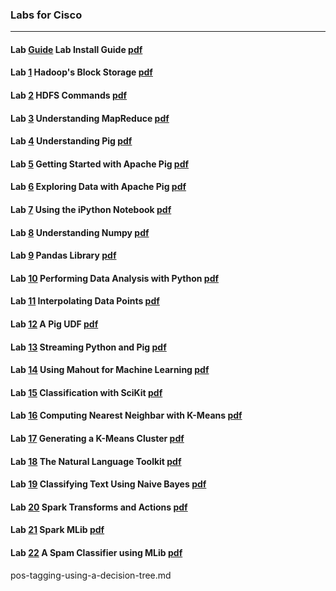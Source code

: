 ### Labs for Cisco
----

#### Lab [Guide](https://virtuant.github.io/hadoop-spark-data-science/block-storage.html) Lab Install Guide [pdf](https://virtuant.github.io/hadoop-spark-data-science/block-storage.pdf)

#### Lab [1](https://virtuant.github.io/hadoop-spark-data-science/understanding-block-storage.html) Hadoop's Block Storage [pdf](https://virtuant.github.io/hadoop-spark-data-science/understanding-block-storage.pdf)
  
#### Lab [2](https://virtuant.github.io/hadoop-spark-data-science/using-hdfs-commands.html) HDFS Commands [pdf](https://virtuant.github.io/hadoop-spark-data-science/using-hdfs-commands.pdf)
  
#### Lab [3](https://virtuant.github.io/hadoop-spark-data-science/understanding-mapreduce.html) Understanding MapReduce [pdf](https://virtuant.github.io/hadoop-spark-data-science/understanding-mapreduce.pdf)

#### Lab [4](https://virtuant.github.io/hadoop-spark-data-science/understanding-pig.html) Understanding Pig [pdf](https://virtuant.github.io/hadoop-spark-data-science/understanding-pig.pdf)

#### Lab [5](https://virtuant.github.io/hadoop-spark-data-science/getting-started-with-apache-pig.html) Getting Started with Apache Pig [pdf](https://virtuant.github.io/hadoop-spark-data-science/getting-started-with-apache-pig.pdf)

#### Lab [6](https://virtuant.github.io/hadoop-spark-data-science/exploring-data-with-apache-pig.html) Exploring Data with Apache Pig [pdf](https://virtuant.github.io/hadoop-spark-data-science/exploring-data-with-apache-pig.pdf)

#### Lab [7](https://virtuant.github.io/hadoop-spark-data-science/using-the-ipython-notebook.html) Using the iPython Notebook [pdf](https://virtuant.github.io/hadoop-spark-data-science/using-the-ipython-notebook.pdf)

#### Lab [8](https://virtuant.github.io/hadoop-spark-data-science/understanding-the-numpy-package.html) Understanding Numpy [pdf](https://virtuant.github.io/hadoop-spark-data-science/understanding-the-numpy-package.pdf)

#### Lab [9](https://virtuant.github.io/hadoop-spark-data-science/pandas-library.html) Pandas Library [pdf](https://virtuant.github.io/hadoop-spark-data-science/pandas-library.pdf)

#### Lab [10](https://virtuant.github.io/hadoop-spark-data-science/performing-data-analysis-with-python.html) Performing Data Analysis with Python [pdf](https://virtuant.github.io/hadoop-spark-data-science/performing-data-analysis-with-python.pdf)

#### Lab [11](https://virtuant.github.io/hadoop-spark-data-science/interpolating-data-points.html) Interpolating Data Points [pdf](https://virtuant.github.io/hadoop-spark-data-science/interpolating-data-points.pdf)

#### Lab [12](https://virtuant.github.io/hadoop-spark-data-science/defining-a-pig-user-defined-function-in-python.html) A Pig UDF [pdf](https://virtuant.github.io/hadoop-spark-data-science/defining-a-pig-user-defined-function-in-python.pdf)

#### Lab [13](https://virtuant.github.io/hadoop-spark-data-science/streaming-python-with-pig.html) Streaming Python and Pig [pdf](https://virtuant.github.io/hadoop-spark-data-science/streaming-python-with-pig.pdf)

#### Lab [14](https://virtuant.github.io/hadoop-spark-data-science/using-apache-mahout-for-machine-learning.html) Using Mahout for Machine Learning [pdf](https://virtuant.github.io/hadoop-spark-data-science/using-apache-mahout-for-machine-learning.pdf)

#### Lab [15](https://virtuant.github.io/hadoop-spark-data-science/classification-with-scikit-learn.html) Classification with SciKit [pdf](https://virtuant.github.io/hadoop-spark-data-science/classification-with-scikit-learn.pdf)

#### Lab [16](https://virtuant.github.io/hadoop-spark-data-science/computing-k-nearest-neighbor.html) Computing Nearest Neighbar with K-Means [pdf](https://virtuant.github.io/hadoop-spark-data-science/computing-k-nearest-neighbor.pdf)

#### Lab [17](https://virtuant.github.io/hadoop-spark-data-science/generating-a-k-means-clustering.html) Generating a K-Means Cluster [pdf](https://virtuant.github.io/hadoop-spark-data-science/generating-a-k-means-clustering.pdf)

#### Lab [18](https://virtuant.github.io/hadoop-spark-data-science/using-the-python-natural-language-toolkit.html)  The Natural Language Toolkit [pdf](https://virtuant.github.io/hadoop-spark-data-science/using-the-python-natural-language-toolkit.pdf)

#### Lab [19](https://virtuant.github.io/hadoop-spark-data-science/classifying-text-using-naive-bayes.html) Classifying Text Using Naive Bayes [pdf](https://virtuant.github.io/hadoop-spark-data-science/classifying-text-using-naive-bayes.pdf)

#### Lab [20](https://virtuant.github.io/hadoop-spark-data-science/using-spark-transformation-and-actions.html) Spark Transforms and Actions [pdf](https://virtuant.github.io/hadoop-spark-data-science/using-spark-transformation-and-actions.pdf)

#### Lab [21](https://virtuant.github.io/hadoop-spark-data-science/using-spark-mlib.html) Spark MLib [pdf](https://virtuant.github.io/hadoop-spark-data-science/using-spark-mlib.pdf)

#### Lab [22](https://virtuant.github.io/hadoop-spark-data-science/creating-a-spam-classifier-using-spark-mlib.html) A Spam Classifier using MLib [pdf](https://virtuant.github.io/hadoop-spark-data-science/creating-a-spam-classifier-using-spark-mlib.pdf)


pos-tagging-using-a-decision-tree.md

